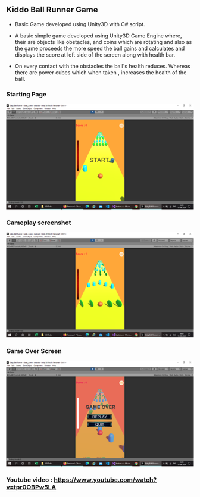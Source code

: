 ## Kiddo Ball Runner Game

- Basic Game developed using Unity3D with C# script.

- A basic simple game developed using Unity3D Game Engine where, their are objects like obstacles, and coins which are rotating and also as the game proceeds the more speed the ball gains and calculates and displays the score at left side of the screen along with health bar.

- On every contact with the obstacles the ball's health reduces. Whereas there are power cubes which when taken , increases the health of the ball. 

### Starting Page 
![Alt text](https://github.com/ammy20019/Gamification_AR-VR/blob/master/3-D%20Tasks/Final%20Apk/Screenshot%20(207).png?raw=true "Title")

### Gameplay screenshot
![Alt text](https://github.com/ammy20019/Gamification_AR-VR/blob/master/3-D%20Tasks/Final%20Apk/Screenshot%20(208).png?raw=true "Title")

### Game Over Screen
![Alt text](https://github.com/ammy20019/Gamification_AR-VR/blob/master/3-D%20Tasks/Final%20Apk/Screenshot%20(209).png?raw=true "Title")

### Youtube video : https://www.youtube.com/watch?v=tpr0OBPw5LA

